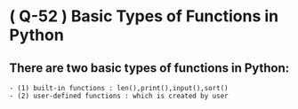 # ( Q-52 ) Basic Types of Functions in Python

## There are two basic types of functions in Python:

    - (1) built-in functions : len(),print(),input(),sort()
    - (2) user-defined functions : which is created by user